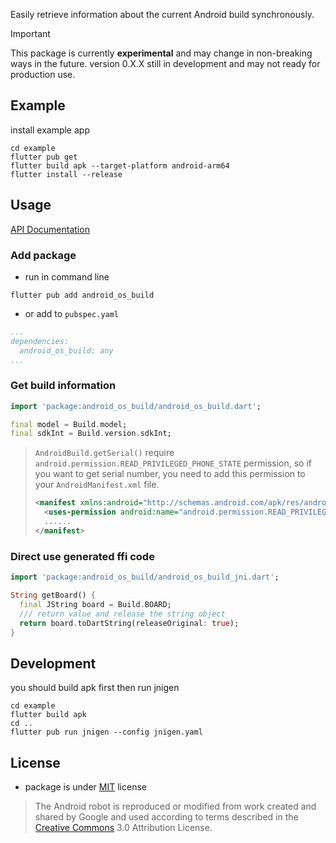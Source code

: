 Easily retrieve information about the current Android build synchronously.

> [!IMPORTANT]
> This package is currently **experimental** and may change in non-breaking ways in the future.
> version 0.X.X still in development and may not ready for production use.

## Example

install example app

```shell
cd example
flutter pub get
flutter build apk --target-platform android-arm64
flutter install --release
```

## Usage

[API Documentation](https://pub.dev/documentation/android_os_build/latest/)

### Add package

* run in command line

```shell
flutter pub add android_os_build
```

* or add to `pubspec.yaml`

```yaml
...
dependencies:
  android_os_build: any
...
```

### Get build information

```dart
import 'package:android_os_build/android_os_build.dart';

final model = Build.model;
final sdkInt = Build.version.sdkInt;
```

> `AndroidBuild.getSerial()` require `android.permission.READ_PRIVILEGED_PHONE_STATE` permission, so if you want to get serial number, you need to add this permission to your `AndroidManifest.xml` file.
> ```xml
> <manifest xmlns:android="http://schemas.android.com/apk/res/android">
>   <uses-permission android:name="android.permission.READ_PRIVILEGED_PHONE_STATE" />
>   ......
> </manifest>
> ```

### Direct use generated ffi code

```dart
import 'package:android_os_build/android_os_build_jni.dart';

String getBoard() {
  final JString board = Build.BOARD;
  /// return value and release the string object
  return board.toDartString(releaseOriginal: true);
}
```

## Development

you should build apk first then run jnigen
```shell
cd example
flutter build apk
cd ..
flutter pub run jnigen --config jnigen.yaml
```

## License

* package is under [MIT](LICENSE) license
  
> The Android robot is reproduced or modified from work created and shared by Google and used according to terms described in the [Creative Commons](https://creativecommons.org/licenses/by/3.0/) 3.0 Attribution License.